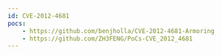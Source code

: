 ```yaml
---
id: CVE-2012-4681
pocs:
    - https://github.com/benjholla/CVE-2012-4681-Armoring
    - https://github.com/ZH3FENG/PoCs-CVE_2012_4681
---
```

